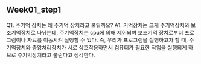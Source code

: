 ## Week01_step1 

Q1. 주기억 장치는 왜 주기억 장치라고 불릴까요?
A1. 기억장치는 크게 주기억장치와 보조기억장치로 나뉘는데,
    주기억장치는 cpu에 의해 제어되며 보조기억 장치로부터 프로그램이나
    자료를 이동시켜 실행할 수 있다. 즉, 우리가 프로그램을 실행하고자 할 때,
    주기억장치와  중앙처리장치가  서로 상호작용하면서
    컴퓨터가 필요한 작업을 실행되게 하므로 주기억장치라고 불린다고 생각한다.

